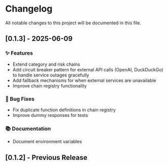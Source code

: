 # Changelog

All notable changes to this project will be documented in this file.

## [0.1.3] - 2025-06-09

### ✨ Features

- Extend category and risk chains
- Add circuit breaker pattern for external API calls (OpenAI, DuckDuckGo) to handle service outages gracefully
- Add fallback mechanisms for when external services are unavailable
- Improve chain registry functionality

### 🐛 Bug Fixes

- Fix duplicate function definitions in chain registry
- Improve dummy responses for tests

### 📚 Documentation

- Document environment variables

## [0.1.2] - Previous Release

<!-- generated by git-cliff -->
